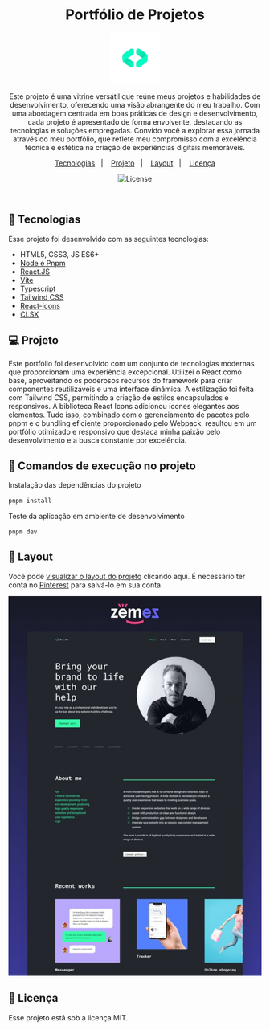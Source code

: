 <h1 align="center"> Portfólio de Projetos </h1>

<p align="center">
  <img alt="logo" src=".github/logo.png" width="20%">
</p>

<p align="center">
Este projeto é uma vitrine versátil que reúne meus projetos e habilidades de desenvolvimento, oferecendo uma visão abrangente do meu trabalho. Com uma abordagem centrada em boas práticas de design e desenvolvimento, cada projeto é apresentado de forma envolvente, destacando as tecnologias e soluções empregadas. Convido você a explorar essa jornada através do meu portfólio, que reflete meu compromisso com a excelência técnica e estética na criação de experiências digitais memoráveis.
</p>

<p align="center">
  <a href="#technologies">Tecnologias</a>&nbsp;&nbsp;&nbsp;|&nbsp;&nbsp;&nbsp;
  <a href="#project">Projeto</a>&nbsp;&nbsp;&nbsp;|&nbsp;&nbsp;&nbsp;
  <a href="#layout">Layout</a>&nbsp;&nbsp;&nbsp;|&nbsp;&nbsp;&nbsp;
  <a href="#licence">Licença</a>
</p>

<p align="center">
  <img alt="License" src="https://img.shields.io/static/v1?label=license&message=MIT&color=49AA26&labelColor=000000">
</p>

<br>



## 🚀 Tecnologias

<p id="technologies">Esse projeto foi desenvolvido com as seguintes tecnologias:</p>

- HTML5, CSS3, JS ES6+
- [Node e Pnpm](https://nodejs.org/)
- [React.JS](https://reactjs.org/)
- [Vite](https://vitejs.dev/)
- [Typescript](https://www.typescriptlang.org/docs)
- [Tailwind CSS](https://tailwindcss.com)
- [React-icons](https://react-icons.github.io/react-icons/)
- [CLSX](https://www.npmjs.com/package/clsx)

## 💻 Projeto

<p id="project">
Este portfólio foi desenvolvido com um conjunto de tecnologias modernas que proporcionam uma experiência excepcional. Utilizei o React como base, aproveitando os poderosos recursos do framework para criar componentes reutilizáveis e uma interface dinâmica. A estilização foi feita com Tailwind CSS, permitindo a criação de estilos encapsulados e responsivos. A biblioteca React Icons adicionou ícones elegantes aos elementos. Tudo isso, combinado com o gerenciamento de pacotes pelo pnpm e o bundling eficiente proporcionado pelo Webpack, resultou em um portfólio otimizado e responsivo que destaca minha paixão pelo desenvolvimento e a busca constante por excelência.
</p>

## 🏡 Comandos de execução no projeto

Instalação das dependências do projeto

```sh
pnpm install
```

Teste da aplicação em ambiente de desenvolvimento

```sh
pnpm dev
```

## 🔖 Layout

Você pode [visualizar o layout do projeto](https://br.pinterest.com/pin/501095896056751813/) clicando aqui. É necessário ter conta no [Pinterest](https://figma.com) para salvá-lo em sua conta.

<p id="layout">
  <img src=".github/layout.jpg" alt="layout" >
</p>

## 📝 Licença

<p id="licence">Esse projeto está sob a licença MIT.</p>
